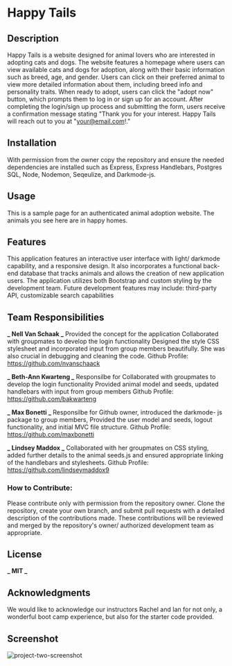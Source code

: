 # Happy Tails

## Description

Happy Tails is a website designed for animal lovers who are interested in adopting cats and dogs. The website features a homepage where users can view available cats and dogs for adoption, along with their basic information such as breed, age, and gender. Users can click on their preferred animal to view more detailed information about them, including breed info and personality traits. When ready to adopt, users can click the "adopt now" button, which prompts them to log in or sign up for an account. After completing the login/sign up process and submitting the form, users receive a confirmation message stating "Thank you for your interest. Happy Tails will reach out to you at "your@email.com!."

## Installation

With permission from the owner copy the repository and ensure the needed dependencies are installed such as Express, Express Handlebars, Postgres SQL, Node, Nodemon, Seqeulize, and Darkmode-js.

## Usage

This is a sample page for an authenticated animal adoption website. The animals you see here are in happy homes.

## Features

This application features an interactive user interface with light/ darkmode capability, and a responsive design. It also incorporates a functional back-end database that tracks animals and allows the creation of new application users. The application utilizes both Bootstrap and custom styling by the development team. Future development features may include: third-party API, customizable search capabilities

## Team Responsibilities

**_ Nell Van Schaak _**
Provided the concept for the application
Collaborated with groupmates to develop the login functionality
Designed the style CSS stylesheet and incorporated input from group members beautifully. She was also crucial in debugging and cleaning the code.
Github Profile: https://github.com/nvanschaack

**_ Beth-Ann Kwarteng _**
Responsilbe for Collaborated with groupmates to develop the login functionality
Provided animal model and seeds, updated handlebars with input from group members
Github Profile: https://github.com/bakwarteng

**_ Max Bonetti _**
Responsilbe for Github owner, introduced the darkmode- js package to group members,
Provided the user model and seeds, logout functionality, and initial MVC file structure.
Github Profile: https://github.com/maxbonetti

**_ Lindsey Maddox _**
Collaborated with her groupmates on CSS styling, added further details to the animal seeds.js and ensured appropriate linking of the handlebars and stylesheets.
Github Profile: https://github.com/lindseymaddox9

### How to Contribute:

Please contribute only with permission from the repository owner. Clone the repository, create your own branch, and submit pull requests with a detailed description of the contributions made. These contributions will be reviewed and merged by the repository's owner/ authorized development team as appropriate.

## License

**_ MIT _**

## Acknowledgments

We would like to acknowledge our instructors Rachel and Ian for not only, a wonderful boot camp experience, but also for the starter code provided.


## Screenshot
![project-two-screenshot](https://github.com/bakwarteng/project-two-app/assets/162824202/fc951a1e-b61f-4e1c-bae6-ef0e1f2a4cec)
